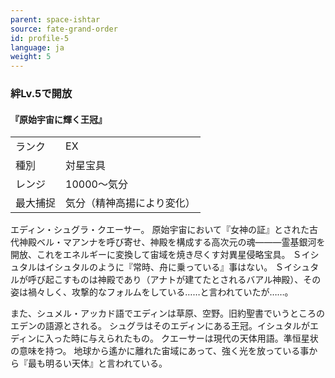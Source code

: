 ```yaml
---
parent: space-ishtar
source: fate-grand-order
id: profile-5
language: ja
weight: 5
---
```


### 絆Lv.5で開放

#### 『原始宇宙に輝く王冠』

<table>
  <tr><td>ランク</td><td>EX</td></tr>
  <tr><td>種別</td><td>対星宝具</td></tr>
  <tr><td>レンジ</td><td>10000～気分</td></tr>
  <tr><td>最大捕捉</td><td>気分（精神高揚により変化）</td></tr>
</table>

エディン・シュグラ・クエーサー。
原始宇宙において『女神の証』とされた古代神殿ベル・マアンナを呼び寄せ、神殿を構成する高次元の魂―――霊基銀河を開放、これをエネルギーに変換して宙域を焼き尽くす対異星侵略宝具。
Ｓイシュタルはイシュタルのように『常時、舟に乗っている』事はない。
Ｓイシュタルが呼び起こすものは神殿であり（アナトが建てたとされるバアル神殿）、その姿は禍々しく、攻撃的なフォルムをしている……と言われていたが……。

また、シュメル・アッカド語でエディンは草原、空野。旧約聖書でいうところのエデンの語源とされる。
シュグラはそのエディンにある王冠。イシュタルがエディンに入った時に与えられたもの。
クエーサーは現代の天体用語。準恒星状の意味を持つ。
地球から遙かに離れた宙域にあって、強く光を放っている事から『最も明るい天体』と言われている。

